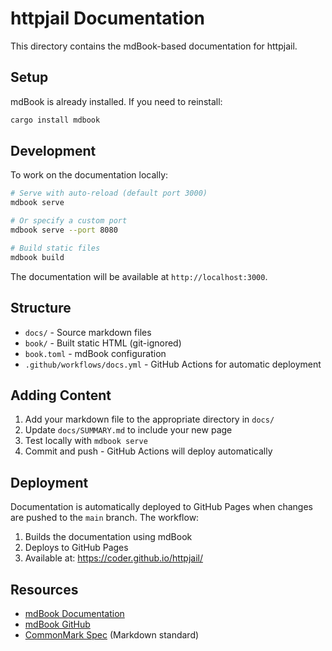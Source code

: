 # httpjail Documentation

This directory contains the mdBook-based documentation for httpjail.

## Setup

mdBook is already installed. If you need to reinstall:

```bash
cargo install mdbook
```

## Development

To work on the documentation locally:

```bash
# Serve with auto-reload (default port 3000)
mdbook serve

# Or specify a custom port
mdbook serve --port 8080

# Build static files
mdbook build
```

The documentation will be available at `http://localhost:3000`.

## Structure

- `docs/` - Source markdown files
- `book/` - Built static HTML (git-ignored)
- `book.toml` - mdBook configuration
- `.github/workflows/docs.yml` - GitHub Actions for automatic deployment

## Adding Content

1. Add your markdown file to the appropriate directory in `docs/`
2. Update `docs/SUMMARY.md` to include your new page
3. Test locally with `mdbook serve`
4. Commit and push - GitHub Actions will deploy automatically

## Deployment

Documentation is automatically deployed to GitHub Pages when changes are pushed to the `main` branch. The workflow:

1. Builds the documentation using mdBook
2. Deploys to GitHub Pages
3. Available at: https://coder.github.io/httpjail/

## Resources

- [mdBook Documentation](https://rust-lang.github.io/mdBook/)
- [mdBook GitHub](https://github.com/rust-lang/mdBook)
- [CommonMark Spec](https://commonmark.org/) (Markdown standard)
